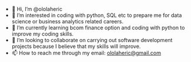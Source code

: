 - 👋 Hi, I’m @ololaheric
- 👀 I’m interested in coding with python, SQL etc to prepare me for data science or business analytics related careers.
- 🌱 I’m currently learning bcom finance option and coding with python to improve my coding skills.
- 💞️ I’m looking to collaborate on carrying out software development projects because I believe that my skills will improve.
- 📫 How to reach me through my email: ololaheric@gmail.com

<!---
ololaheric/ololaheric is a ✨ special ✨ repository because its `README.md` (this file) appears on your GitHub profile.
You can click the Preview link to take a look at your changes.
--->
